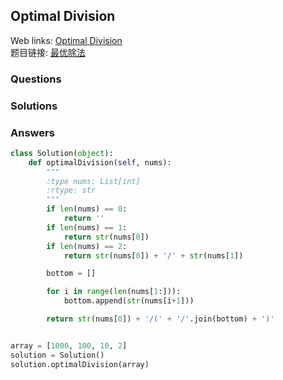 ## Optimal Division

Web links: [Optimal Division](https://leetcode.com/problems/optimal-division/description/)  
题目链接: [最优除法](https://leetcode-cn.com/problems/optimal-division/description/)

### Questions


### Solutions

### Answers

``` python
class Solution(object):
    def optimalDivision(self, nums):
        """
        :type nums: List[int]
        :rtype: str
        """
        if len(nums) == 0:
            return ''
        if len(nums) == 1:
            return str(nums[0])
        if len(nums) == 2:
            return str(nums[0]) + '/' + str(nums[1])

        bottom = []

        for i in range(len(nums[1:])):
            bottom.append(str(nums[i+1]))

        return str(nums[0]) + '/(' + '/'.join(bottom) + ')'


array = [1000, 100, 10, 2]
solution = Solution()
solution.optimalDivision(array)
```